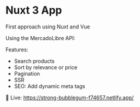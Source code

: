 # Nuxt 3 App

First approach using Nuxt and Vue

Using the MercadoLibre API:

Features:

- Search products
- Sort by relevance or price
- Pagination
- SSR
- SEO: Add dynamic meta tags

🔗 Live: https://strong-bubblegum-f74657.netlify.app/
